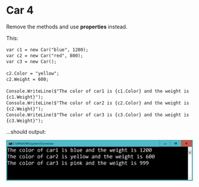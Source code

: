 ﻿
# Car 4

Remove the methods and use **properties** instead.

This:

    var c1 = new Car("blue", 1200);
    var c2 = new Car("red", 800);
    var c3 = new Car(); 

    c2.Color = "yellow"; 
    c2.Weight = 600;

    Console.WriteLine($"The color of car1 is {c1.Color} and the weight is {c1.Weight}");
    Console.WriteLine($"The color of car2 is {c2.Color} and the weight is {c2.Weight}");
    Console.WriteLine($"The color of car3 is {c3.Color} and the weight is {c3.Weight}");

...should output:

![](Images/car4.PNG)